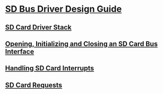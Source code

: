 # [SD Bus Driver Design Guide](index.md)
## [SD Card Driver Stack](sd-card-driver-stack.md)
## [Opening, Initializing and Closing an SD Card Bus Interface](opening--initializing-and-closing-an-sd-card-bus-interface.md)
## [Handling SD Card Interrupts](handling-sd-card-interrupts.md)
## [SD Card Requests](sd-card-requests.md)

